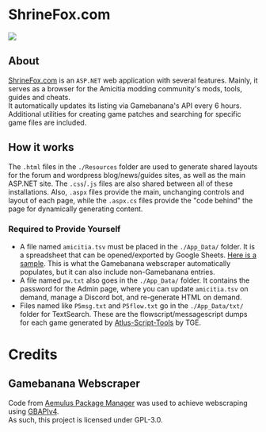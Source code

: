 # ShrineFox.com
![](https://i.imgur.com/ssQNbji.gif)
## About
[ShrineFox.com](https://shrinefox.com) is an ``ASP.NET`` web application with several features. Mainly, it serves as a browser for the Amicitia modding community's mods, tools, guides and cheats.  
It automatically updates its listing via Gamebanana's API every 6 hours.  
Additional utilities for creating game patches and searching for specific game files are included. 
## How it works
The ``.html`` files in the ``./Resources`` folder are used to generate shared layouts for the forum and wordpress blog/news/guides sites, as well as the main ASP.NET site. The ``.css``/``.js`` files are also shared between all of these installations. Also, ``.aspx`` files provide the main, unchanging controls and layout of each page, while the ``.aspx.cs`` files provide the "code behind" the page for dynamically generating content.
### Required to Provide Yourself
- A file named ``amicitia.tsv`` must be placed in the ``./App_Data/`` folder. It is a spreadsheet that can be opened/exported by Google Sheets. [Here is a sample](https://drive.google.com/file/d/1KjfcD8c7SEv3fkBYIaqyjX6d6n4of5w3/view?usp=sharing). This is what the Gamebanana webscraper automatically populates, but it can also include non-Gamebanana entries.  
- A file named ``pw.txt`` also goes in the ``./App_Data/`` folder. It contains the password for the Admin page, where you can update ``amicitia.tsv`` on demand, manage a Discord bot, and re-generate HTML on demand.  
- Files named like ``P5msg.txt`` and ``P5flow.txt`` go in the ``./App_Data/txt/`` folder for TextSearch. These are the flowscript/messagescript dumps for each game generated by [Atlus-Script-Tools](https://github.com/TGEnigma/Atlus-Script-Tools) by TGE.
# Credits
## Gamebanana Webscraper
Code from [Aemulus Package Manager](https://github.com/TekkaGB/AemulusModManager) was used to achieve webscraping using [GBAPIv4](https://gamebanana.com/apiv4/).  
As such, this project is licensed under GPL-3.0.
